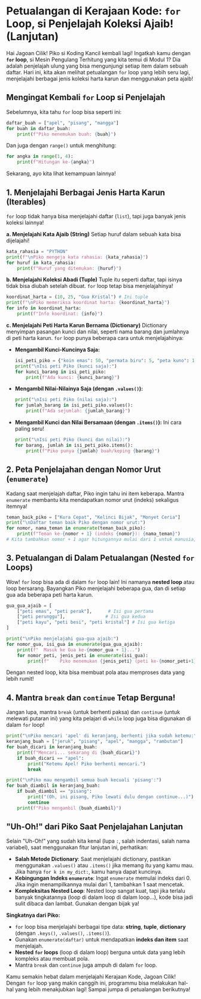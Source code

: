# Petualangan di Kerajaan Kode: `for` Loop, si Penjelajah Koleksi Ajaib! (Lanjutan)

Hai Jagoan Cilik! Piko si Koding Kancil kembali lagi! Ingatkah kamu dengan **`for` loop**, si Mesin Pengulang Terhitung yang kita temui di Modul 1? Dia adalah penjelajah ulung yang bisa mengunjungi setiap item dalam sebuah daftar. Hari ini, kita akan melihat petualangan `for` loop yang lebih seru lagi, menjelajahi berbagai jenis koleksi harta karun dan menggunakan peta ajaib!

## Mengingat Kembali `for` Loop si Penjelajah

Sebelumnya, kita tahu `for` loop bisa seperti ini:

```python
daftar_buah = ["apel", "pisang", "mangga"]
for buah in daftar_buah:
    print(f"Piko menemukan buah: {buah}")
```
Dan juga dengan `range()` untuk menghitung:
```python
for angka in range(1, 4):
    print(f"Hitungan ke-{angka}")
```
Sekarang, ayo kita lihat kemampuan lainnya!

## 1. Menjelajahi Berbagai Jenis Harta Karun (Iterables)

`for` loop tidak hanya bisa menjelajahi daftar (`list`), tapi juga banyak jenis koleksi lainnya!

**a. Menjelajahi Kata Ajaib (String)**
Setiap huruf dalam sebuah kata bisa dijelajahi!

```python
kata_rahasia = "PYTHON"
print(f"\nPiko mengeja kata rahasia: {kata_rahasia}")
for huruf in kata_rahasia:
    print(f"Huruf yang ditemukan: {huruf}")
```

**b. Menjelajahi Koleksi Abadi (Tuple)**
Tuple itu seperti daftar, tapi isinya tidak bisa diubah setelah dibuat. `for` loop tetap bisa menjelajahinya!

```python
koordinat_harta = (10, 25, "Gua Kristal") # Ini tuple
print(f"\nPiko memeriksa koordinat harta: {koordinat_harta}")
for info in koordinat_harta:
    print(f"Info koordinat: {info}")
```

**c. Menjelajahi Peti Harta Karun Bernama (Dictionary)**
Dictionary menyimpan pasangan kunci dan nilai, seperti nama barang dan jumlahnya di peti harta karun. `for` loop punya beberapa cara untuk menjelajahinya:

*   **Mengambil Kunci-Kuncinya Saja:**
    ```python
    isi_peti_piko = {"koin emas": 50, "permata biru": 5, "peta kuno": 1}
    print("\nIsi peti Piko (kunci saja):")
    for kunci_barang in isi_peti_piko:
        print(f"Ada kunci: {kunci_barang}")
    ```

*   **Mengambil Nilai-Nilainya Saja (dengan `.values()`):**
    ```python
    print("\nIsi peti Piko (nilai saja):")
    for jumlah_barang in isi_peti_piko.values():
        print(f"Ada sejumlah: {jumlah_barang}")
    ```

*   **Mengambil Kunci dan Nilai Bersamaan (dengan `.items()`):** Ini cara paling seru!
    ```python
    print("\nIsi peti Piko (kunci dan nilai):")
    for barang, jumlah in isi_peti_piko.items():
        print(f"Piko punya {jumlah} buah/keping {barang}")
    ```

## 2. Peta Penjelajahan dengan Nomor Urut (`enumerate`)

Kadang saat menjelajah daftar, Piko ingin tahu ini item keberapa. Mantra `enumerate` membantu kita mendapatkan nomor urut (indeks) sekaligus itemnya!

```python
teman_baik_piko = ["Kura Cepat", "Kelinci Bijak", "Monyet Ceria"]
print("\nDaftar teman baik Piko dengan nomor urut:")
for nomor, nama_teman in enumerate(teman_baik_piko):
    print(f"Teman ke-{nomor + 1} (indeks {nomor}): {nama_teman}")
# Kita tambahkan nomor + 1 agar hitungannya mulai dari 1 untuk manusia, tapi indeks aslinya mulai dari 0
```

## 3. Petualangan di Dalam Petualangan (Nested `for` Loops)

Wow! `for` loop bisa ada di dalam `for` loop lain! Ini namanya **nested loop** atau loop bersarang. Bayangkan Piko menjelajahi beberapa gua, dan di setiap gua ada beberapa peti harta karun.

```python
gua_gua_ajaib = [
    ["peti emas", "peti perak"],      # Isi gua pertama
    ["peti perunggu"],               # Isi gua kedua
    ["peti kayu", "peti besi", "peti kristal"] # Isi gua ketiga
]

print("\nPiko menjelajahi gua-gua ajaib:")
for nomor_gua, isi_gua in enumerate(gua_gua_ajaib):
    print(f"  Masuk ke Gua ke-{nomor_gua + 1}...")
    for nomor_peti, jenis_peti in enumerate(isi_gua):
        print(f"    Piko menemukan {jenis_peti} (peti ke-{nomor_peti+1} di gua ini)")
```
Dengan nested loop, kita bisa membuat pola atau memproses data yang lebih rumit!

## 4. Mantra `break` dan `continue` Tetap Berguna!

Jangan lupa, mantra `break` (untuk berhenti paksa) dan `continue` (untuk melewati putaran ini) yang kita pelajari di `while` loop juga bisa digunakan di dalam `for` loop!

```python
print("\nPiko mencari 'apel' di keranjang, berhenti jika sudah ketemu:")
keranjang_buah = ["jeruk", "pisang", "apel", "mangga", "rambutan"]
for buah_dicari in keranjang_buah:
    print(f"Mencari... sekarang di {buah_dicari}")
    if buah_dicari == "apel":
        print("Ketemu Apel! Piko berhenti mencari.")
        break

print("\nPiko mau mengambil semua buah kecuali 'pisang':")
for buah_diambil in keranjang_buah:
    if buah_diambil == "pisang":
        print("(Oh, ini pisang, Piko lewati dulu dengan continue...)")
        continue
    print(f"Piko mengambil {buah_diambil}")
```

## "Uh-Oh!" dari Piko Saat Penjelajahan Lanjutan

Selain "Uh-Oh!" yang sudah kita kenal (lupa `:`, salah indentasi, salah nama variabel), saat menggunakan fitur lanjutan ini, perhatikan:
*   **Salah Metode Dictionary**: Saat menjelajahi dictionary, pastikan menggunakan `.values()` atau `.items()` jika memang itu yang kamu mau. Jika hanya `for k in my_dict:`, kamu hanya dapat kuncinya.
*   **Kebingungan Indeks `enumerate`**: Ingat `enumerate` memulai indeks dari 0. Jika ingin menampilkannya mulai dari 1, tambahkan 1 saat mencetak.
*   **Kompleksitas Nested Loop**: Nested loop sangat kuat, tapi jika terlalu banyak tingkatannya (loop di dalam loop di dalam loop...), kode bisa jadi sulit dibaca dan lambat. Gunakan dengan bijak ya!

**Singkatnya dari Piko:**

*   `for` loop bisa menjelajahi berbagai tipe data: **string**, **tuple**, **dictionary** (dengan `.keys()`, `.values()`, `.items()`).
*   Gunakan `enumerate(daftar)` untuk mendapatkan **indeks dan item** saat menjelajah.
*   **Nested `for` loops** (loop di dalam loop) berguna untuk data yang lebih kompleks atau membuat pola.
*   Mantra `break` dan `continue` juga ampuh di dalam `for` loop.

Kamu semakin hebat dalam menjelajahi Kerajaan Kode, Jagoan Cilik! Dengan `for` loop yang makin canggih ini, programmu bisa melakukan hal-hal yang lebih menakjubkan lagi! Sampai jumpa di petualangan berikutnya!
